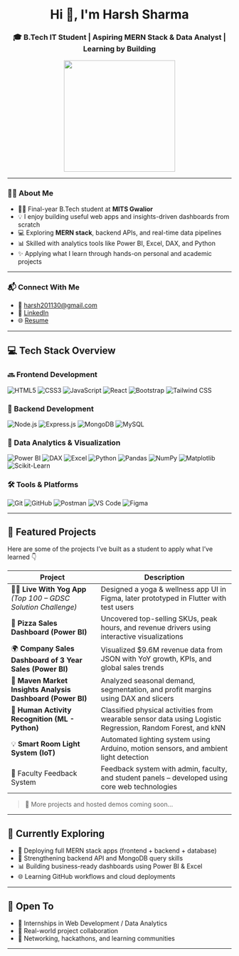 <h1 align="center">Hi 👋, I'm Harsh Sharma</h1>
<h3 align="center">🎓 B.Tech IT Student | Aspiring MERN Stack & Data Analyst | Learning by Building</h3>

<p align="center">
  <img src="https://media.giphy.com/media/qgQUggAC3Pfv687qPC/giphy.gif" width="250" />
</p>


---

### 🙋‍♂️ About Me

- 👨‍🎓 Final-year B.Tech student at **MITS Gwalior**  
- 💡 I enjoy building useful web apps and insights-driven dashboards from scratch  
- 💻 Exploring **MERN stack**, backend APIs, and real-time data pipelines  
- 📊 Skilled with analytics tools like Power BI, Excel, DAX, and Python  
- ✨ Applying what I learn through hands-on personal and academic projects

---

### 📬 Connect With Me

- 📧 harsh201130@gmail.com  
- 💼 [LinkedIn](https://www.linkedin.com/in/harsh-sharma-354379294/)  
- 🌐 [Resume](https://drive.google.com/file/d/1WLedVW24tLkYQwl3kFrjwM9WqLiNp5ep/view?usp=sharing)

---

## 💻 Tech Stack Overview

### 🔜 Frontend Development
![HTML5](https://img.shields.io/badge/HTML5-E34F26?style=for-the-badge&logo=html5&logoColor=white)
![CSS3](https://img.shields.io/badge/CSS3-1572B6?style=for-the-badge&logo=css3&logoColor=white)
![JavaScript](https://img.shields.io/badge/JavaScript-F7DF1E?style=for-the-badge&logo=javascript&logoColor=black)
![React](https://img.shields.io/badge/React-20232A?style=for-the-badge&logo=react&logoColor=61DAFB)
![Bootstrap](https://img.shields.io/badge/Bootstrap-563d7c?style=for-the-badge&logo=bootstrap&logoColor=white)
![Tailwind CSS](https://img.shields.io/badge/Tailwind_CSS-38B2AC?style=for-the-badge&logo=tailwind-css&logoColor=white)

### 🤖 Backend Development
![Node.js](https://img.shields.io/badge/Node.js-339933?style=for-the-badge&logo=node.js&logoColor=white)
![Express.js](https://img.shields.io/badge/Express.js-000000?style=for-the-badge&logo=express&logoColor=white)
![MongoDB](https://img.shields.io/badge/MongoDB-4EA94B?style=for-the-badge&logo=mongodb&logoColor=white)
![MySQL](https://img.shields.io/badge/MySQL-00758F?style=for-the-badge&logo=mysql&logoColor=white)

### 🧐 Data Analytics & Visualization
![Power BI](https://img.shields.io/badge/Power_BI-F2C811?style=for-the-badge&logo=powerbi&logoColor=black)
![DAX](https://img.shields.io/badge/DAX-0078D4?style=for-the-badge&logo=powerbi&logoColor=white)
![Excel](https://img.shields.io/badge/Microsoft_Excel-217346?style=for-the-badge&logo=microsoft-excel&logoColor=white)
![Python](https://img.shields.io/badge/Python-3776AB?style=for-the-badge&logo=python&logoColor=white)
![Pandas](https://img.shields.io/badge/Pandas-150458?style=for-the-badge&logo=pandas&logoColor=white)
![NumPy](https://img.shields.io/badge/Numpy-013243?style=for-the-badge&logo=numpy&logoColor=white)
![Matplotlib](https://img.shields.io/badge/Matplotlib-11557C?style=for-the-badge&logo=plotly&logoColor=white)
![Scikit-Learn](https://img.shields.io/badge/Scikit_Learn-F7931E?style=for-the-badge&logo=scikit-learn&logoColor=white)

### 🛠️ Tools & Platforms
![Git](https://img.shields.io/badge/Git-F05032?style=for-the-badge&logo=git&logoColor=white)
![GitHub](https://img.shields.io/badge/GitHub-181717?style=for-the-badge&logo=github&logoColor=white)
![Postman](https://img.shields.io/badge/Postman-FF6C37?style=for-the-badge&logo=postman&logoColor=white)
![VS Code](https://img.shields.io/badge/VS_Code-007ACC?style=for-the-badge&logo=visualstudiocode&logoColor=white)
![Figma](https://img.shields.io/badge/Figma-F24E1E?style=for-the-badge&logo=figma&logoColor=white)

---

## 📁 Featured Projects

Here are some of the projects I’ve built as a student to apply what I’ve learned 👇

| Project | Description |
|--------|-------------|
| 🧘‍♂️ **Live With Yog App** *(Top 100 – GDSC Solution Challenge)* | Designed a yoga & wellness app UI in Figma, later prototyped in Flutter with test users |
| 🍕 **Pizza Sales Dashboard (Power BI)** | Uncovered top-selling SKUs, peak hours, and revenue drivers using interactive visualizations |
| 🌍 **Company Sales Dashboard of 3 Year Sales (Power BI)** | Visualized $9.6M revenue data from JSON with YoY growth, KPIs, and global sales trends |
| 🛒 **Maven Market Insights Analysis Dashboard (Power BI)** | Analyzed seasonal demand, segmentation, and profit margins using DAX and slicers |
| 🤖 **Human Activity Recognition (ML - Python)** | Classified physical activities from wearable sensor data using Logistic Regression, Random Forest, and kNN |
| 💡 **Smart Room Light System (IoT)** | Automated lighting system using Arduino, motion sensors, and ambient light detection |
| 📝   Faculty Feedback System  | Feedback system with admin, faculty, and student panels – developed using core web technologies |

> 🔗 More projects and hosted demos coming soon…

---

## 🌱 Currently Exploring

- 🚀 Deploying full MERN stack apps (frontend + backend + database)
- 🧠 Strengthening backend API and MongoDB query skills
- 📊 Building business-ready dashboards using Power BI & Excel
- 🌐 Learning GitHub workflows and cloud deployments

---

## 🤝 Open To

- 🌱 Internships in Web Development / Data Analytics  
- 🧠 Real-world project collaboration  
- 💬 Networking, hackathons, and learning communities

---
